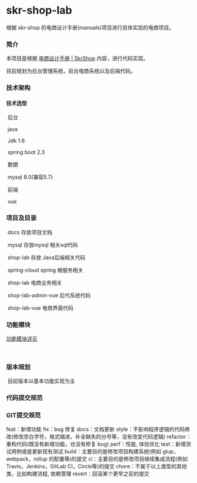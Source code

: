 # skr-shop-lab
根据 skr-shop 的电商设计手册(manuals)项目进行具体实现的电商项目。

### 简介



本项目是根据 [电商设计手册 | SkrShop](https://github.com/skr-shop/manuals) 内容，进行代码实现。

目前规划为后台管理系统，前台电商系统以及后端代码。

### 技术架构

#### 技术选型

​	后台 

​		java

​			Jdk 1.8

​			spring boot 2.3

​		数据

​			mysql 8.0(兼容5.7)

​	前端

​			vue

### 项目及目录

​	docs	存放项目文档

​		mysql	存放mysql 相关sql代码

​	shop-lab 存放 Java后端相关代码

​		spring-cloud 	spring 微服务相关

​		shop-lab	电商业务相关

​	shop-lab-admin-vue 后代系统代码

​	shop-lab-vue 电商界面代码



### 功能模块

[功能模块详见](docs/shop-lab/module/FunctionalModule.md)

​		

### 版本规划

​	目前版本以基本功能实现为主



### 代码提交规范

### GIT提交规范

feat：新增功能
fix：bug 修复
docs：文档更新
style：不影响程序逻辑的代码修改(修改空白字符，格式缩进，补全缺失的分号等，没有改变代码逻辑)
refactor：重构代码(既没有新增功能，也没有修复 bug)
perf：性能, 体验优化
test：新增测试用例或是更新现有测试
build：主要目的是修改项目构建系统(例如 glup，webpack，rollup 的配置等)的提交
ci：主要目的是修改项目继续集成流程(例如 Travis，Jenkins，GitLab CI，Circle等)的提交
chore：不属于以上类型的其他类，比如构建流程, 依赖管理
revert：回滚某个更早之前的提交